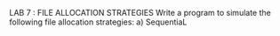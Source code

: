 LAB 7 : FILE ALLOCATION STRATEGIES
Write a program to simulate the following file allocation strategies:
a) SequentiaL
